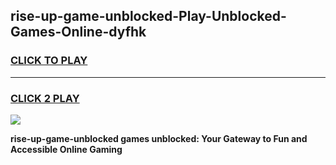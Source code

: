 
## rise-up-game-unblocked-Play-Unblocked-Games-Online-dyfhk
<h3>
<a href="https://premium76.site?title=rise-up-game-unblocked&ref=25A">CLICK TO PLAY</a></h3>
<hr>

<h3>
<a href="https://premium76.site?title=rise-up-game-unblocked&ref=25A">CLICK 2 PLAY</a>
  
</h3>

<a href="https://premium76.site?title=rise-up-game-unblocked&ref=25A"><img src="https://clearcache.store/games.png"></a>


**rise-up-game-unblocked games unblocked: Your Gateway to Fun and Accessible Online Gaming**
